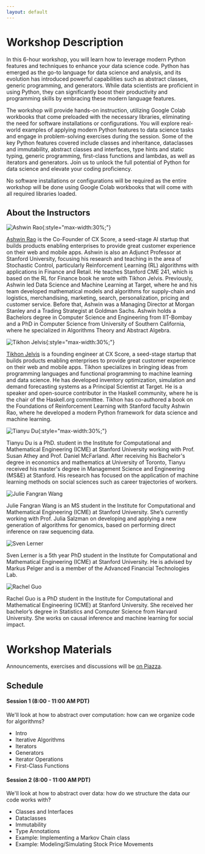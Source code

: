 ```yaml
---
layout: default
---
```


# Workshop Description

In this 6-hour workshop, you will learn how to leverage modern Python features and techniques to enhance your data science code. Python has emerged as the go-to language for data science and analysis, and its evolution has introduced powerful capabilities such as abstract classes, generic programming, and generators. While data scientists are proficient in using Python, they can significantly boost their productivity and programming skills by embracing these modern language features.

The workshop will provide hands-on instruction, utilizing Google Colab workbooks that come preloaded with the necessary libraries, eliminating the need for software installations or configurations. You will explore real-world examples of applying modern Python features to data science tasks and engage in problem-solving exercises during the session. Some of the key Python features covered include classes and inheritance, dataclasses and immutability, abstract classes and interfaces, type hints and static typing, generic programming, first-class functions and lambdas, as well as iterators and generators. Join us to unlock the full potential of Python for data science and elevate your coding proficiency. 

No software installations or configurations will be required as the entire workshop will be done using Google Colab workbooks that will come with all required libraries loaded.

## About the Instructors

![Ashwin Rao](/assets/img/ashwin-profile.png){:style="max-width:30%;"}

[Ashwin Rao][ashwin] is the Co-Founder of CX Score, a seed-stage AI startup that builds products enabling enterprises to provide great customer experience on their web and mobile apps. Ashwin is also an Adjunct Professor at Stanford University, focusing his research and teaching in the area of Stochastic Control, particularly Reinforcement Learning (RL) algorithms with applications in Finance and Retail. He teaches Stanford CME 241, which is based on the RL for Finance book he wrote with Tikhon Jelvis. Previously, Ashwin led Data Science and Machine Learning at Target, where he and his team developed mathematical models and algorithms for supply-chain and logistics, merchandising, marketing, search, personalization, pricing and customer service. Before that, Ashwin was a Managing Director at Morgan Stanley and a Trading Strategist at Goldman Sachs. Ashwin holds a Bachelors degree in Computer Science and Engineering from IIT-Bombay and a PhD in Computer Science from University of Southern California, where he specialized in Algorithms Theory and Abstract Algebra.

[ashwin]: https://www.linkedin.com/in/ashwin2rao

![Tikhon Jelvis](/assets/img/tikhon-profile.png){:style="max-width:30%;"}

[Tikhon Jelvis][tikhon] is a founding engineer at CX Score, a seed-stage startup that builds products enabling enterprises to provide great customer experience on their web and mobile apps. Tikhon specializes in bringing ideas from programming languages and functional programming to machine learning and data science. He has developed inventory optimization, simulation and demand forecasting systems as a Principal Scientist at Target. He is a speaker and open-source contributor in the Haskell community, where he is the chair of the Haskell.org committee. Tikhon has co-authored a book on the Foundations of Reinforcement Learning with Stanford faculty Ashwin Rao, where he developed a modern Python framework for data science and machine learning.

[tikhon]: https://www.linkedin.com/in/tikhon-jelvis

![Tianyu Du](/assets/img/tianyu-profile.jpg){:style="max-width:30%;"}

Tianyu Du is a PhD. student in the Institute for Computational and Mathematical Engineering (ICME) at Stanford University working with Prof. Susan Athey and Prof. Daniel McFarland. After receiving his Bachelor's degree in economics and mathematics at University of Toronto, Tianyu received his master's degree in Management Science and Engineering (MS&E) at Stanford. His research has focused on the application of machine learning methods on social sciences such as career trajectories of workers.

![Julie Fangran Wang](/assets/img/julie-profile.jpg)

Julie Fangran Wang is an MS student in the Institute for Computational and Mathematical Engineering (ICME) at Stanford University. She’s currently working with Prof. Julia Salzman on developing and applying a new generation of algorithms for genomics, based on performing direct inference on raw sequencing data.

![Sven  Lerner](/assets/img/sven-profile.jpg)

Sven Lerner is a 5th year PhD student in the Institute for Computational and Mathematical Engineering (ICME) at Stanford University. He is advised by Markus Pelger and is a member of the Advanced Financial Technologies Lab.

![Rachel Guo](/assets/img/rachel-profile.jpg)

Rachel Guo is a PhD student in the Institute for Computational and Mathematical Engineering (ICME) at Stanford University. She received her bachelor’s degree in Statistics and Computer Science from Harvard University. She works on causal inference and machine learning for social impact.

# Workshop Materials

Announcements, exercises and discussions will be [on Piazza][piazza].

[piazza]: https://piazza.com/class/lkhbkurr85a3v7

## Schedule

#### Session 1 (8:00 - 11:00 AM PDT)

We'll look at how to abstract over computation: how can we organize code for algorithms?

  - Intro
  - Iterative Algorithms
  - Iterators
  - Generators
  - Iterator Operations
  - First-Class Functions
  
#### Session 2 (8:00 - 11:00 AM PDT)

We'll look at how to abstract over data: how do we structure the data our code works with?

  - Classes and Interfaces
  - Dataclasses
  - Immutability
  - Type Annotations
  - Example: Implementing a Markov Chain class
  - Example: Modeling/Simulating Stock Price Movements

